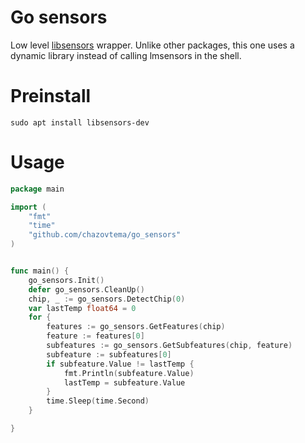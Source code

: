 # Go sensors

Low level [libsensors](https://packages.debian.org/sid/libsensors-dev) wrapper. Unlike other packages, this one uses a dynamic library instead of calling lmsensors in the shell.

# Preinstall

```
sudo apt install libsensors-dev
```

# Usage

```go
package main

import (
	"fmt"
	"time"
	"github.com/chazovtema/go_sensors"
)


func main() {
	go_sensors.Init()
	defer go_sensors.CleanUp()
	chip, _ := go_sensors.DetectChip(0)
	var lastTemp float64 = 0
	for {
		features := go_sensors.GetFeatures(chip)
		feature := features[0]
		subfeatures := go_sensors.GetSubfeatures(chip, feature)
		subfeature := subfeatures[0]
		if subfeature.Value != lastTemp {
			fmt.Println(subfeature.Value)
			lastTemp = subfeature.Value
		}
		time.Sleep(time.Second) 
	}

}
```